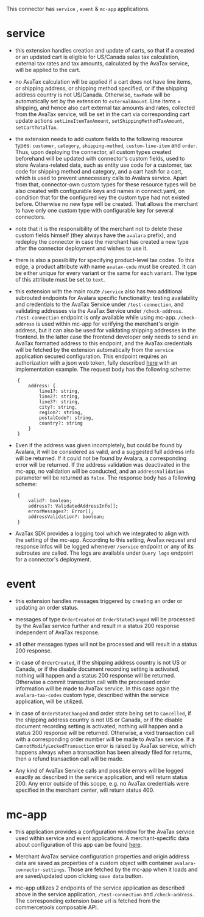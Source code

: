 This connector has `service` , `event` & `mc-app` applications.

# service

- this extension handles creation and update of carts, so that if a created or an updated cart is eligible for 
US/Canada sales tax calculation, external tax rates and tax amounts, calculated by the AvaTax service, will be applied to the cart.

- no AvaTax calculation will be applied if 
a cart does not have line items, or shipping address, or shipping method specified, or if the shipping address country is not US/Canada. Otherwise, `taxMode` will be automatically set by the extension to `externalAmount`. Line items + shipping, and hence also cart external tax amounts and rates, collected from the AvaTax service, will be set in the cart via corresponding cart update actions `setLineItemTaxAmount`, `setShippingMethodTaxAmount`, `setCartTotalTax`.

- the extension needs to add custom fields to the following resource types: `customer`, `category`, `shipping-method`, `custom-line-item` and `order`. Thus, upon deploying the connector, all custom types created beforehand will be updated with connector's custom fields, used to store Avalara-related data, such as entity use code for a customer, tax code for shipping method and category, and a cart hash for a cart, which is used to prevent unnecessary calls to Avalara service. Apart from that, connector-own custom types for these resource types will be also created with configurable keys and names in connect.yaml, on condition that for the configured key the custom type had not existed before. Otherwise no new type will be created. That allows the merchant to have only one custom type with configurable key for several connectors.

- note that it is the responsibility of the merchant not to delete these custom fields himself (they always have the `avalara` prefix), and redeploy the connector in case the merchant has created a new type after the connector deployment and wishes to use it.

- there is also a possibility for specifying product-level tax codes. To this edge, a product attribute with name `avatax-code` must be created. It can be either unique for every variant or the same for each variant. The type of this attribute must be set to `text`. 

- this extension with the main route `/service` also has two additional subrouted endpoints for Avalara specific functionality: testing availability and credentials to the AvaTax Service under `/test-connection`, and validating addresses via the AvaTax Service under `/check-address`. `/test-connection` endpoint is only available while using mc-app. `/check-address` is used within mc-app for verifying the merchant's origin address, but it can also be used for validating shipping addresses in the frontend. In the latter case the frontend developer only needs to send an AvaTax formatted address to this endpoint, and the AvaTax credentials will be fetched by the extension automatically from the `service` application secured configuration. This endpoint requires an authorization with a json web token, fully described [here](https://github.com/mediaopt/avalara-commercetools-cofe-integration) with an implementation example. The request body has the following scheme:
```
    {
        address: {
            line1?: string, 
            line2?: string, 
            line3?: string, 
            city?: string, 
            region?: string, 
            postalCode?: string,
            country?: string
        }
    }
```
- Even if the address was given incompletely, but could be found by Avalara, it will be considered as valid, and a suggested full address info will be returned. If it could not be found by Avalara, a corresponding error will be returned. If the address validation was deactivated in the mc-app, no validation will be conducted, and an `addressValidation` parameter will be returned as `false`. The response body has a following scheme:
```
    {
        valid?: boolean;
        address?: ValidatedAddressInfo[];
        errorMessages?: Error[];
        addressValidation?: boolean;
    }
```
- AvaTax SDK provides a logging tool which we integrated to align with the setting of the mc-app. According to this setting, AvaTax request and response infos will be logged whenever `/service` endpoint or any of its subroutes are called. The logs are available under `Query logs` endpoint for a connector's deployment.  

# event

- this extension handles messages triggered by creating an order or updating an order status.

- messages of type `OrderCreated` or `OrderStateChanged` will be processed by the AvaTax service further and result in a status 200 response independent of AvaTax response.

- all other messages types will not be processed and will result in a status 200 response.

- in case of `OrderCreated`, if the shipping address country is not US or Canada, or if the disable document recording setting is activated, nothing will happen and a status 200 response will be returned. Otherwise a commit transaction call with the processed order information will be made to AvaTax service. In this case again the `avalara-tax-codes` custom type, described within the service application, will be utilized. 

- in case of `OrderStateChanged` and order state being set to `Cancelled`, if the shipping address country is not US or Canada, or if the disable document recording setting is activated, nothing will happen and a status 200 response will be returned. Otherwise, a void transaction call with a corresponding order number will be made to AvaTax service. If a `CannotModifyLockedTransaction` error is raised by AvaTax service, which happens always when a transaction has been already filed for returns, then a refund transaction call will be made.
- Any kind of AvaTax Service calls and possible errors will be logged exactly as described in the service application, and will return status 200. Any error outside of this scope, e.g. no AvaTax credentials were specified in the merchant center, will return status 400. 

# mc-app

- this application provides a configuration window for the AvaTax service used within service and event applications. A merchant-specific data about configuration of this app can be found [here](https://projects.mediaopt.de/projects/mopt-ecomqe/wiki/User_manual). 

- Merchant AvaTax service configuration properties and origin address data are saved as properties of a custom object with container `avalara-connector-settings`. Those are fetched by the mc-app when it loads and are saved/updated upon clicking `save data` button. 

- mc-app utilizes 2 endpoints of the service application as described above in the service application, `/test-connection` and `/check-address`. The corresponding extension base url is fetched from the commercetools composable API. 